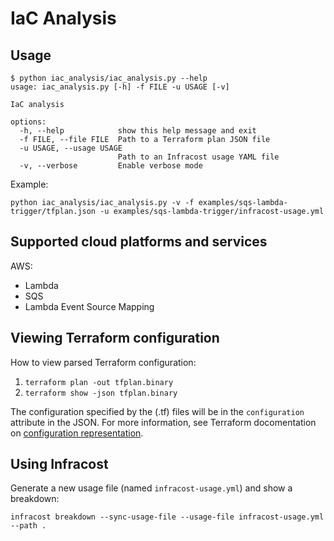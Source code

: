 # IaC Analysis

## Usage

```
$ python iac_analysis/iac_analysis.py --help
usage: iac_analysis.py [-h] -f FILE -u USAGE [-v]

IaC analysis

options:
  -h, --help            show this help message and exit
  -f FILE, --file FILE  Path to a Terraform plan JSON file
  -u USAGE, --usage USAGE
                        Path to an Infracost usage YAML file
  -v, --verbose         Enable verbose mode
  ```

Example:
```shell
python iac_analysis/iac_analysis.py -v -f examples/sqs-lambda-trigger/tfplan.json -u examples/sqs-lambda-trigger/infracost-usage.yml
```

## Supported cloud platforms and services

AWS:
- Lambda
- SQS
- Lambda Event Source Mapping

## Viewing Terraform configuration

How to view parsed Terraform configuration:
1. `terraform plan -out tfplan.binary`
2. `terraform show -json tfplan.binary`

The configuration specified by the (.tf) files will be in the `configuration` attribute in the JSON.
For more information, see Terraform docomentation on [configuration representation](https://developer.hashicorp.com/terraform/internals/json-format#configuration-representation).

## Using Infracost

Generate a new usage file (named `infracost-usage.yml`) and show a breakdown:
```shell
infracost breakdown --sync-usage-file --usage-file infracost-usage.yml --path .
```